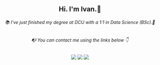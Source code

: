 <h2 align="center"> Hi. I'm Ivan.👋 </h2>

<h6 align="center"> 📚 I've just finished my degree at DCU with a 1:1 in Data Science (BSc).🌱</h6>
<h6 align="center"> </h6>
<h6 align="center"> 📭 You can contact me using the links below 👇 </h6>

<!---
- 🌱 I’m currently learning ...
- 💞️ I’m looking to collaborate on ...
- 📫 How to reach me ...
--->

<div align="center"> 
   <a href="https://www.linkedin.com/in/ivan-fitzpatrick/" target="_blank"><img src="https://img.shields.io/badge/-LinkedIn-%230077B5?style=for-the-badge&logo=linkedin&logoColor=white" target="_blank"></a>  
  <a href="mailto: ivanfpr@gmail.com"><img src="https://img.shields.io/badge/-Gmail-%23333?style=for-the-badge&logo=gmail&logoColor=white" target="_blank"></a>
  <a href="https://www.codewars.com/users/iftzp"><img src="https://www.codewars.com/users/iftzp/badges/micro" target="_blank"></a>


</div>

<!---
iftzp/iftzp is a ✨ special ✨ repository because its `README.md` (this file) appears on your GitHub profile.
You can click the Preview link to take a look at your changes.
--->
